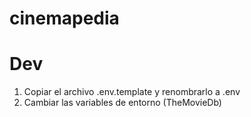 # cinemapedia

# Dev

1. Copiar el archivo .env.template y renombrarlo a .env
2. Cambiar las variables de entorno (TheMovieDb)

